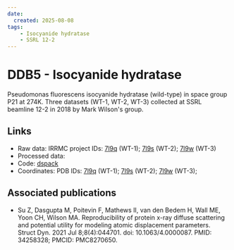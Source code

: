 ```yaml
---
date: 
  created: 2025-08-08
tags:
    - Isocyanide hydratase
    - SSRL 12-2
---
```


# DDB5 - Isocyanide hydratase

Pseudomonas fluorescens isocyanide hydratase (wild-type) in space group P21 at 274K. Three datasets (WT-1, WT-2, WT-3) collected at SSRL beamline 12-2 in 2018 by Mark Wilson's group.

## Links

- Raw data: IRRMC project IDs: [7l9q](https://proteindiffraction.org/project/7l9q/) (WT-1); [7l9s](https://proteindiffraction.org/project/7l9s/) (WT-2); [7l9w](https://proteindiffraction.org/project/7l9w/) (WT-3)
- Processed data: 
- Code: [dspack](https://github.com/zhenwork/dspack)
- Coordinates: PDB IDs: [7l9q](https://www.rcsb.org/structure/7l9q) (WT-1); [7l9s](https://www.rcsb.org/structure/7l9s) (WT-2); [7l9w](https://www.rcsb.org/structure/7l9w) (WT-3);

## Associated publications

- Su Z, Dasgupta M, Poitevin F, Mathews II, van den Bedem H, Wall ME, Yoon CH, Wilson MA. Reproducibility of protein x-ray diffuse scattering and potential utility for modeling atomic displacement parameters. Struct Dyn. 2021 Jul 8;8(4):044701. doi: 10.1063/4.0000087. PMID: 34258328; PMCID: PMC8270650.